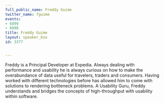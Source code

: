 ---
full_public_name: Freddy Guime
twitter_name: fguime
events:
- 6899
- 6898
title: Freddy Guime
layout: speaker_bio
id: 3377

---
Freddy is a Principal Developer at Expedia. Always dealing with performance and usability he is always curious on how to make the overabundance of data useful for travelers, traders and consumers. Having worked with different technologies before has allowed him to come with solutions to rendering bottleneck problems. A Usability Guru, Freddy understands and bridges the concepts of high-throughput with usability within software.
